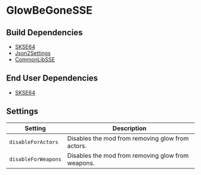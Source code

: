 # GlowBeGoneSSE

## Build Dependencies
* [SKSE64](https://skse.silverlock.org/)
* [Json2Settings](https://github.com/Ryan-rsm-McKenzie/Json2Settings)
* [CommonLibSSE](https://github.com/Ryan-rsm-McKenzie/CommonLibSSE)

## End User Dependencies
* [SKSE64](https://skse.silverlock.org/)

## Settings
Setting | Description
--- | ---
`disableForActors` | Disables the mod from removing glow from actors.
`disableForWeapons` | Disables the mod from removing glow from weapons.

